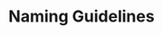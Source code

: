 ---
title: Naming Guidelines
permalink: /naming-guidelines/
classes: wide
search: true
sidebar:
  nav: "sidebar"
category-id: AV17
layout: rule-category
---